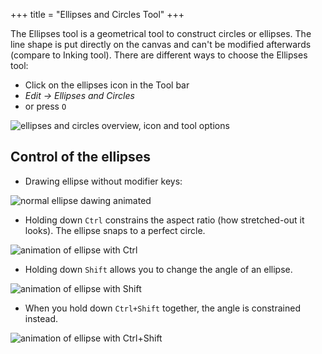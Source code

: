 +++
title = "Ellipses and Circles Tool"
+++

The Ellipses tool is a geometrical tool to construct circles or ellipses. The line shape is put directly on the canvas and can't be modified afterwards (compare to Inking tool). There are different ways to choose the Ellipses tool:

* Click on the ellipses icon in the Tool bar
* _Edit → Ellipses and Circles_
* or press `O`

![ellipses and circles overview, icon and tool options](https://cloud.githubusercontent.com/assets/6949092/21005498/5a0f38ec-bd35-11e6-9e55-2425c6e45f68.PNG)

## Control of the ellipses
* Drawing ellipse without modifier keys:

![normal ellipse dawing animated](https://cloud.githubusercontent.com/assets/6949092/20991317/1690a18e-bcde-11e6-9cf0-50da793988c1.gif)

* Holding down `Ctrl` constrains the aspect ratio (how stretched-out it looks). The ellipse snaps to a perfect circle.

![animation of ellipse with Ctrl](https://cloud.githubusercontent.com/assets/6949092/20991318/16ab556a-bcde-11e6-9175-432bf87a7124.gif)

* Holding down `Shift` allows you to change the angle of an ellipse.

![animation of ellipse with Shift](https://cloud.githubusercontent.com/assets/6949092/20991319/16c27506-bcde-11e6-9d61-c8fa1df198a9.gif)

* When you hold down `Ctrl+Shift` together, the angle is constrained instead.

![animation of ellipse with Ctrl+Shift](https://cloud.githubusercontent.com/assets/6949092/20991320/16c31b96-bcde-11e6-910b-c8645b3552e7.gif)
